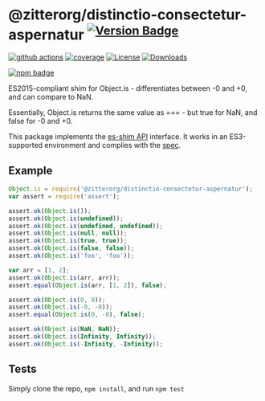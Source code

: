 # @zitterorg/distinctio-consectetur-aspernatur <sup>[![Version Badge][npm-version-svg]][package-url]</sup>

[![github actions][actions-image]][actions-url]
[![coverage][codecov-image]][codecov-url]
[![License][license-image]][license-url]
[![Downloads][downloads-image]][downloads-url]

[![npm badge][npm-badge-png]][package-url]

ES2015-compliant shim for Object.is - differentiates between -0 and +0, and can compare to NaN.

Essentially, Object.is returns the same value as === - but true for NaN, and false for -0 and +0.

This package implements the [es-shim API](https://github.com/es-shims/api) interface. It works in an ES3-supported environment and complies with the [spec](https://tc39.es/ecma262).

## Example

```js
Object.is = require('@zitterorg/distinctio-consectetur-aspernatur');
var assert = require('assert');

assert.ok(Object.is());
assert.ok(Object.is(undefined));
assert.ok(Object.is(undefined, undefined));
assert.ok(Object.is(null, null));
assert.ok(Object.is(true, true));
assert.ok(Object.is(false, false));
assert.ok(Object.is('foo', 'foo'));

var arr = [1, 2];
assert.ok(Object.is(arr, arr));
assert.equal(Object.is(arr, [1, 2]), false);

assert.ok(Object.is(0, 0));
assert.ok(Object.is(-0, -0));
assert.equal(Object.is(0, -0), false);

assert.ok(Object.is(NaN, NaN));
assert.ok(Object.is(Infinity, Infinity));
assert.ok(Object.is(-Infinity, -Infinity));
```

## Tests
Simply clone the repo, `npm install`, and run `npm test`

[package-url]: https://npmjs.com/package/@zitterorg/distinctio-consectetur-aspernatur
[npm-version-svg]: https://versionbadg.es/es-shims/@zitterorg/distinctio-consectetur-aspernatur.svg
[deps-svg]: https://david-dm.org/es-shims/@zitterorg/distinctio-consectetur-aspernatur.svg
[deps-url]: https://david-dm.org/es-shims/@zitterorg/distinctio-consectetur-aspernatur
[dev-deps-svg]: https://david-dm.org/es-shims/@zitterorg/distinctio-consectetur-aspernatur/dev-status.svg
[dev-deps-url]: https://david-dm.org/es-shims/@zitterorg/distinctio-consectetur-aspernatur#info=devDependencies
[npm-badge-png]: https://nodei.co/npm/@zitterorg/distinctio-consectetur-aspernatur.png?downloads=true&stars=true
[license-image]: https://img.shields.io/npm/l/@zitterorg/distinctio-consectetur-aspernatur.svg
[license-url]: LICENSE
[downloads-image]: https://img.shields.io/npm/dm/@zitterorg/distinctio-consectetur-aspernatur.svg
[downloads-url]: https://npm-stat.com/charts.html?package=@zitterorg/distinctio-consectetur-aspernatur
[codecov-image]: https://codecov.io/gh/es-shims/@zitterorg/distinctio-consectetur-aspernatur/branch/main/graphs/badge.svg
[codecov-url]: https://app.codecov.io/gh/es-shims/@zitterorg/distinctio-consectetur-aspernatur/
[actions-image]: https://img.shields.io/endpoint?url=https://github-actions-badge-u3jn4tfpocch.runkit.sh/es-shims/@zitterorg/distinctio-consectetur-aspernatur
[actions-url]: https://github.com/zitterorg/distinctio-consectetur-aspernatur/actions
